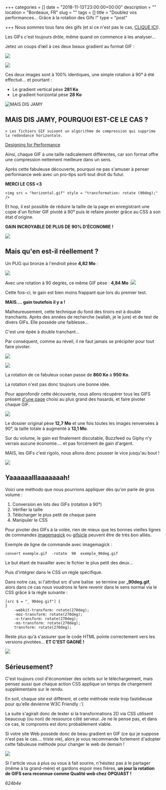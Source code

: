 +++
categories = []
date = "2018-11-13T23:00:00+00:00"
description = ""
location = "Bordeaux, FR"
slug = ""
tags = []
title = "Doublez vos performances... Grâce à la rotation des Gifs !"
type = "post"

+++
Nous sommes tous fans des gifs (et si ce n'est pas le cas, [CLIQUE ICI](https://www.baidu.com/)).

Les GIFs c'est toujours drôle, même quand on commence à les analyser...

Jetez un coups d’œil à ces deux beaux gradient au format GIF :

![](/uploads/gradient-hor.gif)

![](/uploads/gradient-hor.gif)

Ces deux images sont à 100% identiques, une simple rotation à 90° à été effectué... et pourtant :

* Le gradient vertical pèse **281 Ko**
* Le gradient horizontal pèse **28 Ko**

![](/uploads/jamy.jpg "MAIS DIS JAMY")

## MAIS DIS JAMY, POURQUOI EST-CE LE CAS ?

    > Les fichiers GIF suivent un algorithme de compression qui supprime la redondance horizontale.

[Designing for Performance](http://designingforperformance.com/optimizing-images/#gif)

Ainsi, chaque GIF à une taille radicalement différentes, car son format offre une compression nettement meilleure dans un sens.

Après cette fabuleuse découverte, pourquoi ne pas s'amuser à penser performance web avec un pro-tips sorti tout droit du futur.

**MERCI LE CSS <3**

    <img src = "horizontal.gif" style = "transformation: rotate (90deg);" />

Et hop, il est possible de réduire la taille de la page en enregistrant une copie d'un fichier GIF pivoté à 90° puis le refaire pivoter grâce au CSS à son état d'origine.

**GAIN INCROYABLE DE PLUS DE 90% D’ÉCONOMIE !**

![](/uploads/magic.gif)

## Mais qu'en est-il réellement ?

Un PUG qui bronze à l'endroit pèse **4,82 Mo** :

![](/uploads/pug_hor.gif)

Avec une rotation à 90 degrès, ce même GIF pèse : **4,84 Mo** :**![](/uploads/pug-ver.gif)**

Cette fois-ci, le gain est bien moins frappant que lors du premier test.

**MAIS.... gain toutefois il y a !**

Malheureusement, cette technique du fond des tiroirs est à double tranchants. Après des années de recherche (wallah, je le jure) et de test de divers GIFs. Elle possède une faiblesse...

C'est une épée à double tranchant...

Par conséquent, comme au réveil, il ne faut jamais se précipiter pour tout faire pivoter.

![](/uploads/ocean_hor.gif)

![](/uploads/ocean_ver.gif)

La rotation de ce fabuleux océan passe de **860 Ko** à **950 Ko**.

La rotation n'est pas donc toujours une bonne idée.

Pour approfondir cette découverte, nous allons récupérer tous les GIFS présent [d'une page](https://www.tumblr.com/search/l%27amour%20est%20dans%20le%20pr%C3%A9%20gif "d'une page") choisi au plus grand des hasards, et faire pivoter chaque GIF.

![](/uploads/comparatif-gif.jpg)

Le dossier original pèse **12,7 Mo** et une fois toutes les images renversées à 90°, la taille totale à augmenté à **13,1 Mo**.

Sur du volume, le gain est finalement discutable, Buzzfeed ou Giphy n'y verrais aucune économie.... et pas forcément de gain d'argent.

MAIS, les GIFs c'est rigolo, nous allons donc pousser le vice jusqu'au bout !

![](/uploads/super-webperf.gif)

## Yaaaaaalllaaaaaaah!

Voici une méthodo que nous pourrions appliquer dès qu'on parle de gros volume :

1. Conversion en lots des GIFs (rotation à 90°)
2. Vérifier la taille
3. Télécharger le plus petit de chaque paire
4. Manipuler le CSS

Pour pivoter des GIFs à la volée, rien de mieux que les bonnes vieilles lignes de commandes [imagemagick](https://www.imagemagick.org/script/index.php "imagemagick") ou [gifsicle](http://www.lcdf.org/gifsicle/ "gifsicle") peuvent être de très bon alliés.

Exemple de ligne de commande avec imagemagick :

    convert exemple.gif  -rotate  90  exemple_90deg.gif

Le but étant de travailler avec le fichier le plus petit des deux...

Puis d'intégrer dans le CSS un règle spécifique.

Dans notre cas, si l'attribut src d'une balise <img> se termine par **_90deg.gif**, alors dans ce cas nous voudrons le faire revenir dans le sens normal via le CSS grâce à la règle suivante :

    [src $ = "_ 90deg.gif"] { 
    }
        -webkit-transform: rotate(270deg);
        -moz-transform: rotate(270deg);
        -o-transform: rotate(270deg);
        -ms-transform: rotate(270deg);
        transform: rotate(270deg);

Reste plus qu'à s'assurer que le code HTML pointe correctement vers les versions pivotées... **ET C'EST GAGNÉ !**

![](/uploads/win.gif)

## Sérieusement?

C'est toujours cool d'économiser des octets sur le téléchargement, mais pensez aussi que chaque action CSS applique un temps de chargement supplémentaire sur le rendu.

En soit, chaque site est différent, et cette méthode reste trop fastidieuse pour qu'elle devienne W3C Friendly :'(

La suite s'agirait donc de tester si la transformations 2D via CSS utilisent beaucoup (ou non) de ressource côté serveur. Je ne le pense pas, et dans ce cas, le compromis est donc probablement viable.

Si votre site Web possède donc de beau gradient en GIF (ce qui je suppose n'est pas le cas.... triste vie), alors je vous recommande fortement d'adopter cette fabuleuse méthode pour changer le web de demain !

![](/uploads/donald-Make-Web-Development-Great-Again-crowd.png)

Si l'article vous à plus ou vous à fait sourire, n'hésitez pas à le partager (même à ta grand-mère) et gardons espoir mes frères, **un jour la rotation de GIFS sera reconnue comme Qualité web chez OPQUAST !**

_624b4e_